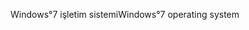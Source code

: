 <span data-ttu-id="e3a9d-101">Windows°7 işletim sistemi</span><span class="sxs-lookup"><span data-stu-id="e3a9d-101">Windows°7 operating system</span></span>